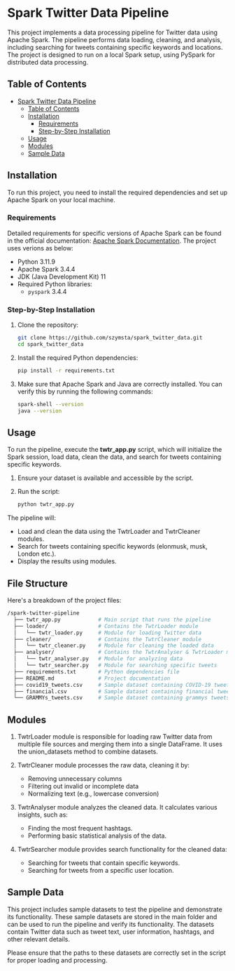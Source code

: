 # Spark Twitter Data Pipeline

This project implements a data processing pipeline for Twitter data using Apache Spark. The pipeline performs data loading, cleaning, and analysis, including searching for tweets containing specific keywords and locations. The project is designed to run on a local Spark setup, using PySpark for distributed data processing.

## Table of Contents

- [Spark Twitter Data Pipeline](#spark-twitter-data-pipeline)
  - [Table of Contents](#table-of-contents)
  - [Installation](#installation)
    - [Requirements](#requirements)
    - [Step-by-Step Installation](#step-by-step-installation)
  - [Usage](#usage)
  - [Modules](#modules)
  - [Sample Data](#sample-data)


## Installation

To run this project, you need to install the required dependencies and set up Apache Spark on your local machine.

### Requirements

Detailed requirements for specific versions of Apache Spark can be found in the official documentation: [Apache Spark Documentation](https://spark.apache.org/documentation.html). The project uses verions as below:

- Python 3.11.9
- Apache Spark 3.4.4
- JDK (Java Development Kit) 11
- Required Python libraries:
  - `pyspark` 3.4.4

### Step-by-Step Installation

1. Clone the repository:
   ```bash
   git clone https://github.com/szymsta/spark_twitter_data.git
   cd spark_twitter_data
   ```
2. Install the required Python dependencies:
   ```bash
   pip install -r requirements.txt
   ```
3. Make sure that Apache Spark and Java are correctly installed. You can verify this by running the following commands:
   ```bash
   spark-shell --version
   java --version
   ```
## Usage

To run the pipeline, execute the **twtr_app.py** script, which will initialize the Spark session, load data, clean the data, and search for tweets containing specific keywords.

1. Ensure your dataset is available and accessible by the script.
   
2. Run the script:
    ```bash
    python twtr_app.py
   ```
The pipeline will:

- Load and clean the data using the TwtrLoader and TwtrCleaner modules.
- Search for tweets containing specific keywords (elonmusk, musk, London etc.).
- Display the results using modules.

## File Structure

Here's a breakdown of the project files:
```bash
/spark-twitter-pipeline
  ├── twtr_app.py            # Main script that runs the pipeline
  ├── loader/                # Contains the TwtrLoader module
  │   └── twtr_loader.py     # Module for loading Twitter data
  ├── cleaner/               # Contains the TwtrCleaner module
  │   └── twtr_cleaner.py    # Module for cleaning the loaded data
  ├── analyser/              # Contains the TwtrAnalyser & TwtrLoader modules
  │   └── twtr_analyser.py   # Module for analyzing data
  │   └── twtr_searcher.py   # Module for searching specific tweets
  ├── requirements.txt       # Python dependencies file
  ├── README.md              # Project documentation
  ├── covid19_tweets.csv     # Sample dataset containing COVID-19 tweets
  ├── financial.csv          # Sample dataset containing financial tweets
  └── GRAMMYs_tweets.csv     # Sample dataset containing grammys tweets
```

## Modules

1. TwtrLoader module is responsible for loading raw Twitter data from multiple file sources and merging them into a single DataFrame. It uses the union_datasets method to combine datasets.
   
2. TwtrCleaner module processes the raw data, cleaning it by:
   - Removing unnecessary columns
   - Filtering out invalid or incomplete data
   - Normalizing text (e.g., lowercase conversion)

3.  TwtrAnalyser module analyzes the cleaned data. It calculates various insights, such as:
    - Finding the most frequent hashtags.
    - Performing basic statistical analysis of the data.

4. TwtrSearcher module provides search functionality for the cleaned data:

    - Searching for tweets that contain specific keywords.
    - Searching for tweets from a specific user location.

## Sample Data

This project includes sample datasets to test the pipeline and demonstrate its functionality. These sample datasets are stored in the main folder and can be used to run the pipeline and verify its functionality. The datasets contain Twitter data such as tweet text, user information, hashtags, and other relevant details.

Please ensure that the paths to these datasets are correctly set in the script for proper loading and processing.

